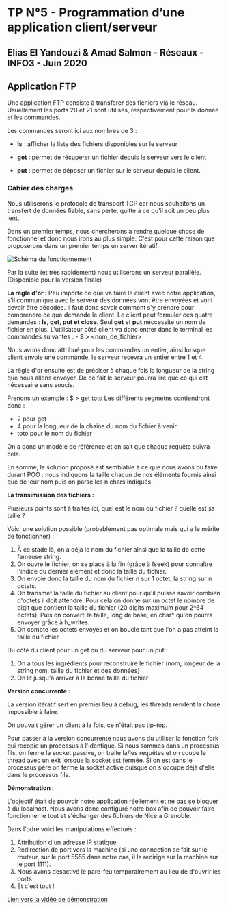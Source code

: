 # TP N°5 - Programmation d’une application client/serveur

## Elias El Yandouzi & Amad Salmon - Réseaux - INFO3 - Juin 2020

## Application FTP

Une application FTP consiste à transferer des fichiers via le réseau. Usuellement les ports 20 et 21 sont utilisés, respectivement pour la donnée et les commandes.

Les commandes seront ici aux nombres de 3 :
- __ls__ : afficher la liste des fichiers disponibles sur le serveur

- __get__ : permet de récuperer un fichier depuis le serveur vers le client

- __put__ : permet de déposer un fichier sur le serveur depuis le client.

### Cahier des charges

Nous utiliserons le protocole de transport TCP car nous souhaitons un transfert de données fiable, sans perte, quitte à ce qu'il soit un peu plus lent. 

Dans un premier temps, nous chercherons à rendre quelque chose de fonctionnel et donc nous irons au plus simple. C'est pour cette raison que proposerons dans un premier temps un server itératif.

![Schéma du fonctionnement](https://www.ibm.com/support/knowledgecenter/ssw_ibm_i_72/rzab6/rxab6505.gif)

Par la suite (et très rapidement) nous utiliserons un serveur parallèle. (Disponible pour la version finale)

__La règle d'or :__
Peu importe ce que va faire le client avec notre application, s'il communique avec le serveur des données vont être envoyées et vont devoir être décodée. Il faut donc savoir comment s'y prendre pour comprendre ce que demande le client.
Le client peut formuler ces quatre demandes : __ls, get, put et close__. Seul __get__ et __put__ néccessite un nom de fichier en plus.
L'utilisateur côté client va donc entrer dans le terminal les commandes suivantes : 
	-  $ > <commandes> <nom_de_fichier>

Nous avons donc attribué pour les commandes un entier, ainsi lorsque client envoie une commande, le serveur recevra un entier entre 1 et 4.

La règle d'or ensuite est de préciser à chaque fois la longueur de la string que nous allons envoyer. De ce fait le serveur pourra lire que ce qui est nécessaire sans soucis.

Prenons un exemple : $ > get toto
Les différents segmetns contiendront donc :
- 2 pour get
- 4 pour la longueur de la chaine du nom du fichier à venir
- toto pour le nom du fichier

On a donc un modèle de référence et on sait que chaque requête suivra cela.

En somme, la solution proposé est semblable à ce que nous avons pu faire durant POO : nous indiquons la taille chacun de nos éléments fournis ainsi que de leur nom puis on parse les n chars indiqués.

__La transimission des fichiers :__

Plusieurs points sont à traités ici, quel est le nom du fichier ? quelle est sa taille ?

Voici une solution possible (probablement pas optimale mais qui a le mérite de fonctionner) :
1. À ce stade là, on a déjà le nom du fichier ainsi que la taille de cette fameuse string.
2. On ouvre le fichier, on se place à la fin (grâce à fseek) pour connaître l'indice du dernier élément et donc la taille du fichier.
3. On envoie donc la taille du nom du fichier n sur 1 octet, la string sur n octets.
4. On transmet la taille du fichier au client pour qu'il puisse savoir combien d'octets il doit attendre. Pour cela on donne sur un octet le nombre de digit que contient la taille du fichier (20 digits maximum pour 2^64 octets). Puis on converti la taille, long de base, en char* qu'on pourra envoyer grâce à h_writes.
5. On compte les octets envoyés et on boucle tant que l'on a pas atteint la taille du fichier

Du côté du client pour un get ou du serveur pour un put :
1. On a tous les ingrédients pour reconstruire le fichier (nom, longeur de la string nom, taille du fichier et des données)
2. On lit jusqu'à arriver à la bonne taille du fichier

__Version concurrente :__

La version itératif sert en premier lieu à debug, les threads rendent la chose impossible à faire. 

On pouvait gérer un client à la fois, ce n'était pas tip-top.

Pour passer à la version concurrente nous avons du utiliser la fonction fork qui recopie un processus à l'identique. Si nous sommes dans un processus fils, on ferme la socket passive, on traite la/les requêtes et on coupe le thread avec un exit lorsque la socket est fermée. Si on est dans le processus père on ferme la socket active puisque on s'occupe déjà d'elle dans le processus fils.

__Démonstration :__

L'objectif était de pouvoir notre application réellement et ne pas se bloquer à du localhost. Nous avons donc configuré notre box afin de pouvoir faire fonctionner le tout et s'échanger des fichiers de Nice à Grenoble.

Dans l'odre voici les manipulations effectués : 
1. Attribution d'un adresse IP statique.
2. Redirection de port vers la machine (si une connection se fait sur le routeur, sur le port 5555 dans notre cas, il la redirige sur la machine sur le port 1111).
3. Nous avons desactivé le pare-feu temporairement au lieu de d'ouvrir les ports
4. Et c'est tout !

[Lien vers la vidéo de démonstration](https://youtu.be/TmTezctlEXI)
